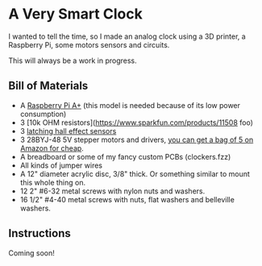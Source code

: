 A Very Smart Clock
==================

I wanted to tell the time, so I made an analog clock using a 3D printer,
a Raspberry Pi, some motors sensors and circuits.

This will always be a work in progress.

Bill of Materials
-----------------

* A [Raspberry Pi A+](https://www.raspberrypi.org/products/model-a-plus/)
  (this model is needed because of its low power consumption)
* 3 [10k OHM resistors](https://www.sparkfun.com/products/11508 foo)
* 3 [latching hall effect sensors](https://www.sparkfun.com/products/9312)
* 3 28BYJ-48 5V stepper motors and drivers,
  [you can get a bag of 5 on Amazon for cheap](https://www.amazon.com/USPRO-Stepper-28BYJ-48-4-Phase-ULN2003/dp/B00JB22IQC).
* A breadboard or some of my fancy custom PCBs (clockers.fzz)
* All kinds of jumper wires
* A 12" diameter acrylic disc, 3/8" thick. Or something similar to mount this whole thing on.
* 12 2" #6-32 metal screws with nylon nuts and washers.
* 16 1/2" #4-40 metal screws with nuts, flat washers and belleville washers.

Instructions
------------

Coming soon!
